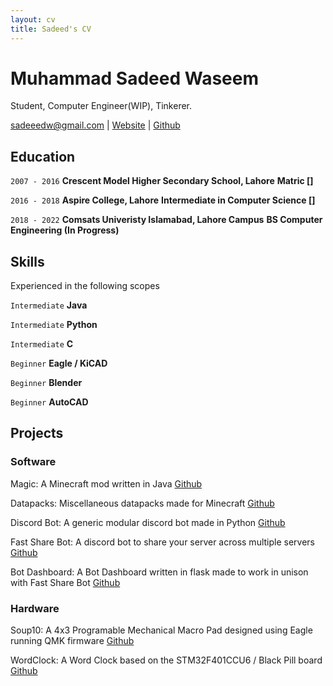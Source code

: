 ```yaml
---
layout: cv
title: Sadeed's CV
---
```

# Muhammad Sadeed Waseem
Student, Computer Engineer(WIP), Tinkerer.

<div id="webaddress">
<a href="sadeeedw@gmail.com">sadeeedw@gmail.com</a>
| <a href="https://sadeeed.github.io/">Website</a>
| <a href="https://github.com/Sadeeed">Github</a>
</div>

## Education

`2007 - 2016`
__Crescent Model Higher Secondary School, Lahore__
__Matric []__

`2016 - 2018`
__Aspire College, Lahore__
__Intermediate in Computer Science []__

`2018 - 2022`
__Comsats Univeristy Islamabad, Lahore Campus__
__BS Computer Engineering (In Progress)__


## Skills
Experienced in the following scopes

`Intermediate`
__Java__

`Intermediate`
__Python__

`Intermediate`
__C__

`Beginner`
__Eagle / KiCAD__

`Beginner`
__Blender__

`Beginner`
__AutoCAD__

## Projects

### Software

Magic: A Minecraft mod written in Java [Github](https://github.com/Sadeeed/Magic)

Datapacks: Miscellaneous datapacks made for Minecraft [Github](https://github.com/Sadeeed/datapacks)

Discord Bot: A generic modular discord bot made in Python [Github](https://github.com/Sadeeed/discordbot)

Fast Share Bot: A discord bot to share your server across multiple servers [Github](https://github.com/icesoup-backup/FastShareBot)

Bot Dashboard: A Bot Dashboard written in flask made to work in unison with Fast Share Bot [Github](https://github.com/icesoup-backup/BotDashboard)

### Hardware

Soup10: A 4x3 Programable Mechanical Macro Pad designed using Eagle running QMK firmware [Github](https://github.com/Sadeeed/soup10)

WordClock: A Word Clock based on the STM32F401CCU6 / Black Pill board [Github](https://github.com/Sadeeed/WordClock)


<!-- ### Footer

Last updated: July 2021 -->
